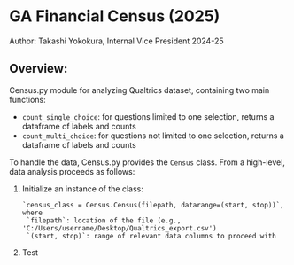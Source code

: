 # GA Financial Census (2025)
Author: Takashi Yokokura, Internal Vice President 2024-25

## Overview: 
Census.py module for analyzing Qualtrics dataset, containing two main functions:
* `count_single_choice`: for questions limited to one selection, returns a dataframe of labels and counts 
* `count_multi_choice`: for questions not limited to one selection, returns a dataframe of labels and counts

To handle the data, Census.py provides the `Census` class. From a high-level, data analysis proceeds as follows:
1. Initialize an instance of the class:
   ```
   `census_class = Census.Census(filepath, datarange=(start, stop))`, where
    `filepath`: location of the file (e.g., 'C:/Users/username/Desktop/Qualtrics_export.csv')
    `(start, stop)`: range of relevant data columns to proceed with
   ```
3. Test

